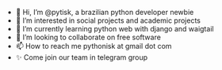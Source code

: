 - 👋 Hi, I’m @pytisk, a brazilian python developer newbie
- 👀 I’m interested in social projects and academic projects
- 🌱 I’m currently learning python web with django and waigtail
- 💞️ I’m looking to collaborate on free software
- 📫 How to reach me pythonisk at gmail dot com
- ✨ Come join our team in telegram group
<!---
pytisk/pytisk is a ✨ special ✨ repository because its `README.md` (this file) appears on your GitHub profile.
You can click the Preview link to take a look at your changes.
--->
